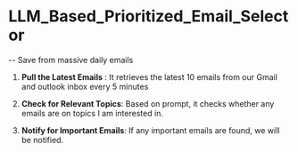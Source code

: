 # LLM_Based_Prioritized_Email_Selector
-- Save from massive daily emails 

1. **Pull the Latest Emails** : It retrieves the latest 10 emails from our Gmail and outlook inbox every 5 minutes

2. **Check for Relevant Topics**: Based on prompt, it checks whether any emails are on topics I am interested in. 

3. **Notify for Important Emails**: If any important emails are found, we will be notified.
